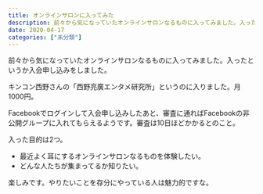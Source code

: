 ```yaml
---
title: オンラインサロンに入ってみた
description: 前々から気になっていたオンラインサロンなるものに入ってみました。入ったというか入会申し込みをしました。
date: 2020-04-17
categories: ["未分類"]
---
```


前々から気になっていたオンラインサロンなるものに入ってみました。入ったというか入会申し込みをしました。

キンコン西野さんの「西野亮廣エンタメ研究所」というのに入りました。月1000円。

Facebookでログインして入会申し込みしたあと、審査に通ればFacebookの非公開グループに入れてもらえるようです。審査は10日ほどかかるとのこと。

入った目的は2つ。

-   最近よく耳にするオンラインサロンなるものを体験したい。
-   どんな人たちが集まってるか知りたい。

楽しみです。やりたいことを存分にやっている人は魅力的ですな。
